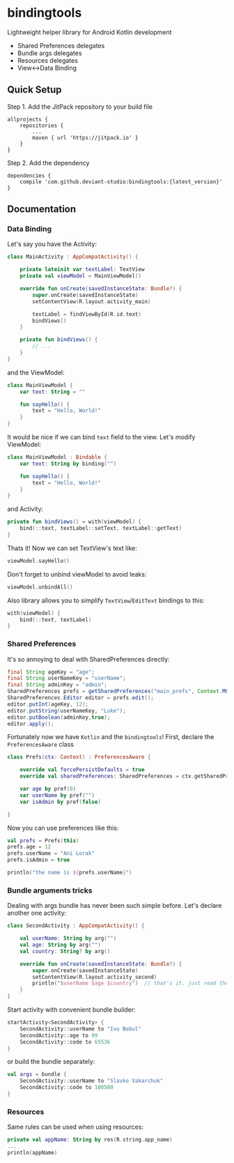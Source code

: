 # bindingtools
Lightweight helper library for Android Kotlin development
- Shared Preferences delegates
- Bundle args delegates
- Resources delegates
- View<->Data Binding

## Quick Setup
Step 1. Add the JitPack repository to your build file
```
allprojects {
    repositories {
        ...
        maven { url 'https://jitpack.io' }
    }
}
```

Step 2. Add the dependency
```
dependencies {
    compile 'com.github.deviant-studio:bindingtools:{latest_version}'
}
```

## Documentation

### Data Binding
Let's say you have the Activity:
```kotlin
class MainActivity : AppCompatActivity() {

    private lateinit var textLabel: TextView
    private val viewModel = MainViewModel()

    override fun onCreate(savedInstanceState: Bundle?) {
        super.onCreate(savedInstanceState)
        setContentView(R.layout.activity_main)

        textLabel = findViewById(R.id.text)
        bindViews()
    }

    private fun bindViews() {
        // ...
    }
}
```
and the ViewModel:
```kotlin
class MainViewModel {
    var text: String = ""

    fun sayHello() {
        text = "Hello, World!"
    }
}
```
It would be nice if we can bind `text` field to the view. Let's modify ViewModel:
```kotlin
class MainViewModel : Bindable {
    var text: String by binding("")

    fun sayHello() {
        text = "Hello, World!"
    }
}
```
and Activity:
```kotlin
private fun bindViews() = with(viewModel) {
    bind(::text, textLabel::setText, textLabel::getText)
}
```
Thats it! Now we can set TextView's text like:
```kotlin
viewModel.sayHello()
```
Don't forget to unbind viewModel to avoid leaks:
```kotlin
viewModel.unbindAll()
```
Also library allows you to simplify `TextView`/`EditText` bindings to this:
```kotlin
with(viewModel) {
    bind(::text, textLabel)
}
```

### Shared Preferences
It's so annoying to deal with SharedPreferences directly:
```java
final String ageKey = "age";
final String userNameKey = "userName";
final String adminKey = "admin";
SharedPreferences prefs = getSharedPreferences("main_prefs", Context.MODE_PRIVATE);
SharedPreferences.Editor editor = prefs.edit();
editor.putInt(ageKey, 12);
editor.putString(userNameKey, "Luke");
editor.putBoolean(adminKey,true);
editor.apply();
```
Fortunately now we have `Kotlin` and the `bindingtools`!
First, declare the `PreferencesAware` class
```kotlin
class Prefs(ctx: Context) : PreferencesAware {

    override val forcePersistDefaults = true
    override val sharedPreferences: SharedPreferences = ctx.getSharedPreferences("main_prefs", Context.MODE_PRIVATE)

    var age by pref(0)
    var userName by pref("")
    var isAdmin by pref(false)

}
```
Now you can use preferences like this:
```kotlin
val prefs = Prefs(this)
prefs.age = 12
prefs.userName = "Ani Lorak"
prefs.isAdmin = true

println("the name is ${prefs.userName}")
```

### Bundle arguments tricks
Dealing with args bundle has never been such simple before. Let's declare another one activity:
```kotlin
class SecondActivity : AppCompatActivity() {

    val userName: String by arg("")
    val age: String by arg("")
    val country: String? by arg()

    override fun onCreate(savedInstanceState: Bundle?) {
        super.onCreate(savedInstanceState)
        setContentView(R.layout.activity_second)
        println("$userName $age $country")  // that's it. just read the properties
    }
}

```
Start activity with convenient bundle builder:
```kotlin
startActivity<SecondActivity> {
    SecondActivity::userName to "Ivo Bobul"
    SecondActivity::age to 99
    SecondActivity::code to 65536
}
```
or build the bundle separately:
```kotlin
val args = bundle {
    SecondActivity::userName to "Slavko Vakarchuk"
    SecondActivity::code to 100500
}
```

### Resources
Same rules can be used when using resources:
 ```kotlin
private val appName: String by res(R.string.app_name)
...
println(appName)
 ```